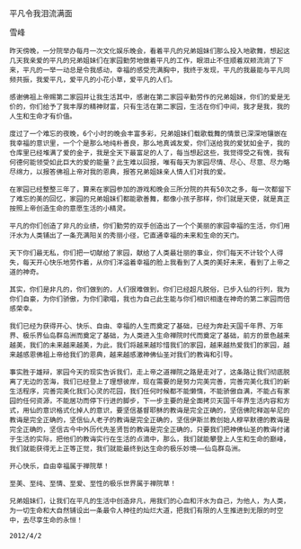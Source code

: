 平凡令我泪流满面

雪峰


    昨天傍晚，一分院举办每月一次文化娱乐晚会，看着平凡的兄弟姐妹们那么投入地歌舞，想起这几天我亲爱的平凡的兄弟姐妹们在家园勤劳地做着平凡的工作，眼泪止不住顺着双颊流淌了下来，平凡的一举一动总是令我感动，幸福的感受充满胸中，我终于发现，平凡的我最能与平凡同频共振，我爱平凡，爱平凡的小花小草，爱平凡的人们。

    感谢佛祖上帝赐第二家园并让我生活其中，感谢在第二家园辛勤劳作的兄弟姐妹，你们的爱是无价的，你们给予了我丰厚的精神财富，只有生活在第二家园，生活在你们中间，我才是我，我的人生和生命才有价值。

    度过了一个难忘的夜晚，6个小时的晚会丰富多彩，兄弟姐妹们载歌载舞的情景已深深地镶嵌在我幸福的意识里，一个个是那么地纯朴善良，那么地真诚友爱，你们送给我的爱犹如金子，我的仓库里已经堆满了爱的金子，我是全天下最富足的人了，每当想起这些，我觉得受之有愧，我有何德何能领受如此巨大的爱的能量？此生难以回报，唯有每天为家园尽情、尽心、尽意、尽力略尽绵力，以报答佛祖上帝对我的恩典，报答兄弟姐妹亲人情人们对我的爱。

    在家园已经整整三年了，算来在家园参加的游戏和晚会三所分院的共有50次之多，每一次都留下了难忘的美的回忆，家园的兄弟姐妹们都能歌善舞，都像小孩子那样，你们就是天使，就是真正按照上帝创造生命的意愿生活的小精灵。

    平凡的你们创造了非凡的业绩，你们勤劳的双手创造出了一个个美丽的家园幸福的生活，你们用汗水为人类铺出了一条充满阳关的秀丽小径，它直通幸福的未来和生命的天门。

    天下你们最无私，你们把一切献给了家园，献给了人类最壮丽的事业，你们每天不计较个人得失，每天开心快乐地劳作着，从你们洋溢着幸福的脸上我看到了人类的美好未来，看到了上帝之道的神奇。

    其实，你们是非凡的，你们做到的，人们很难做到，你们已经超凡脱俗，已步入仙的行列，我为你们自豪，为你们骄傲，为你们歌唱，我也为自己此生能与你们相识相逢在神奇的第二家园而倍感荣幸。

    我们已经为获得开心、快乐、自由、幸福的人生而奠定了基础，已经为奔赴天国千年界、万年界、极乐界仙岛群岛洲而奠定了基础，为人类进入生命禅院时代而奠定了基础，前方的景色越来越美，我们的未来越来越美，为此，我们将越来越珍惜我们的家园，越来越热爱我们的家园，越来越感恩佛祖上帝给我们的恩典，越来越感激神佛仙圣对我们的教诲和引导。

    事实胜于雄辩，家园今天的现实告诉我们，走上帝之道禅院之路是走对了，这条路让我们彻底脱离了无边的苦海，我们已经登上了理想彼岸，现在需要的是努力完美完善，完善完美化我们的新生活程序，完善完美化我们心灵的花园，我们任何时候都不能懒惰，不能骄傲自满，不能占有家园的任何资源，不能居功而停下行进的脚步，下一步主要的是全面拷贝天国千年界生活内容和方式，用仙的意识格式化掉人的意识，要坚信基督耶稣的教诲是完全正确的，坚信佛陀释迦牟尼的教诲是完全正确的，坚信仙人老子的教诲是完全正确的，坚信伊斯兰教创始人穆罕默德的教诲是完全正确的，坚信古今中外历代先圣贤哲的教诲是完全正确的，只要我们把神佛仙圣的教诲付诸于生活的实际，把他们的教诲实行在生活的点滴中，那么，我们就能攀登上人生和生命的巅峰，我们就能获得无上正等正觉，我们就能最终到达生命的极乐妙境——仙岛群岛洲。

    开心快乐，自由幸福属于禅院草！

    至美、至纯、至情、至爱、至性的极乐世界属于禅院草！

    兄弟姐妹们，让我们在平凡的生活中创造非凡，用我们的心血和汗水为自己，为他人，为人类，为一切生命和大自然铺设出一条最令人神往的灿烂大道，把我们有限的人生推进到无限的时空中，去尽享生命的永恒！

    2012/4/2



